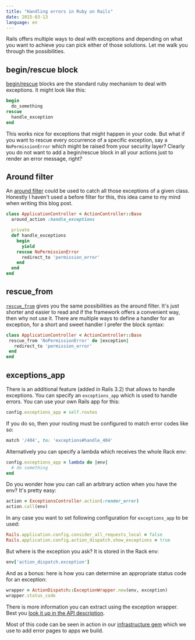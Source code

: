 ```yaml
---
title: "Handling errors in Ruby on Rails"
date: 2015-03-13
language: en
---
```


Rails offers multiple ways to deal with exceptions and depending on what you want to achieve you can pick either of those solutions. Let me walk you through the possibilities.

## begin/rescue block

[begin/rescue](http://rubylearning.com/satishtalim/ruby_exceptions.html) blocks are the standard ruby mechanism to deal with exceptions. It might look like this:

```ruby
begin
  do_something
rescue
  handle_exception
end
```

This works nice for exceptions that might happen in your code. But what if you want to rescue every occurrence of a specific exception, say a `NoPermissionError` which might be raised from your security layer? Clearly you do not want to add a begin/rescue block in all your actions just to render an error message, right?

## Around filter

An [around filter](http://guides.rubyonrails.org/action_controller_overview.html#after-filters-and-around-filters) could be used to catch all those exceptions of a given class. Honestly I haven't used a before filter for this, this idea came to my mind when writing this blog post.

```ruby
class ApplicationController < ActionController::Base
  around_action :handle_exceptions

  private
  def handle_exceptions
    begin
      yield
    rescue NoPermissionError
      redirect_to 'permission_error'
    end
  end
end
```

## rescue_from

[`rescue_from`](http://guides.rubyonrails.org/action_controller_overview.html#rescue-from) gives you the same possibilities as the around filter. It's just shorter and easier to read and if the framework offers a convenient way, then why not use it. There are multiple ways to define a handler for an exception, for a short and sweet handler I prefer the block syntax:

```ruby
class ApplicationController < ActionController::Base
 rescue_from 'NoPermissionError' do |exception|
   redirect_to 'permission_error'
 end
end
```

## exceptions_app

There is an additional feature (added in Rails 3.2) that allows to handle exceptions. You can specify an `exceptions_app` which is used to handle errors. You can use your own Rails app for this:

```ruby
config.exceptions_app = self.routes
```

If you do so, then your routing must be configured to match error codes like so:

```ruby
match '/404', to: 'exceptions#handle_404'
```

Alternatively you can specify a lambda which receives the whole Rack env:

```ruby
config.exceptions_app = lambda do |env|
  # do something
end
```

Do you wonder how you can call an arbitrary action when you have the env? It's pretty easy:

```ruby
action = ExceptionsController.action(:render_error)
action.call(env)
```

In any case you want to set following configuration for `exceptions_app` to be used:

```ruby
Rails.application.config.consider_all_requests_local = false
Rails.application.config.action_dispatch.show_exceptions = true
```

But where is the exception you ask? It is stored in the Rack env:

```ruby
env['action_dispatch.exception']
```

And as a bonus: here is how you can determine an appropriate status code for an exception:

```ruby
wrapper = ActionDispatch::ExceptionWrapper.new(env, exception)
wrapper.status_code
```

There is more information you can extract using the exception wrapper. Best you [look it up in the API description](http://api.rubyonrails.org/classes/ActionDispatch/ExceptionWrapper.html).

Most of this code can be seen in action in our [infrastructure gem](https://github.com/simplificator/simplificator_infrastructure) which we use to add error pages to apps we build.
